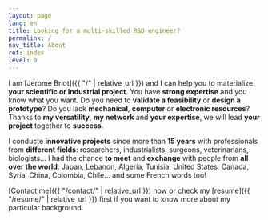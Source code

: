 ```yaml
---
layout: page
lang: en
title: Looking for a multi-skilled R&D engineer?
permalink: /
nav_title: About
ref: index
level: 0
---
```


I am [Jerome Briot]({{ "/" | relative_url }}) and I can help you to materialize **your scientific or industrial project**. You have **strong expertise** and you know what you want. Do you need to **validate a feasibility** or **design a prototype**? Do you lack **mechanical**, **computer** or **electronic resources**? Thanks to **my versatility**, **my network** and **your expertise**, we will lead **your project** together to **success**.

I conducte **innovative projects** since more than **15 years** with professionals from **different fields**: researchers, industrialists, surgeons, veterinarians, biologists... I had the chance **to meet** and **exchange** with people from **all over the world**: Japan, Lebanon, Algeria, Tunisia, United States, Canada, Syria, China, Colombia, Chile... and some French words too!

[Contact me]({{ "/contact/" | relative_url }}) now or check my [resume]({{ "/resume/" | relative_url }}) first if you want to know more about my particular background.

